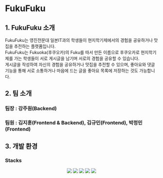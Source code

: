 # FukuFuku
## 1. FukuFuku 소개
FukuFuku는 영진전문대 일본IT과의 학생들이 현지학기제에서의 경험을 공유하거나 맛집을 추전하는 플랫폼입니다. <br>
FukuFuku는 Fukuoka(후쿠오카)의 Fuku를 따서 만든 이름으로 후쿠오카로 현지학기제를 가는 학생들이 서로 게시글을 남기며 서로의 경험을 공유할 수 있습니다. <br>
게시글을 작성하여 자신의 경험을 공유하거나 맛집을 추전할 수 있으며, 좋아요와 댓글 기능을 통해 서로 소통하거나 마음에 드는 글을 좋아요 목록에 저장하는 것도 가능합니다.
## 2. 팀 소개
### 팀장 : 강주원(Backend) <br>
### 팀원 : 김지훈(Frontend & Backend), 김규민(Frontend), 박정민(Frontend)
## 3. 개발 환경
### Stacks
<div align="center">
	<img src="https://img.shields.io/badge/React-gray?style=for-the-badge&logo=React&logoColor=#61DAFB"/>
	<img src="https://img.shields.io/badge/nestjs-gray?style=for-the-badge&logo=nestjs&logoColor=#E0234E" />
	<img src="https://img.shields.io/badge/typescript-gray?style=for-the-badge&logo=typescript&logoColor=#3178C6" />
	<img src="https://img.shields.io/badge/recoil-gray?style=for-the-badge&logo=recoil&logoColor=#3578E5" />
	<img src="https://img.shields.io/badge/styledcomponents-gray?style=for-the-badge&logo=styledcomponents&logoColor=#DB7093" />
</div>
